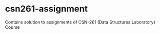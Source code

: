 # csn261-assignment

Contains solution to assignments of CSN-261 (Data Structures Laboratory) Course
